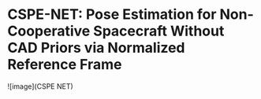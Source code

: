 # CSPE-NET: Pose Estimation for  Non-Cooperative Spacecraft  Without CAD Priors via  Normalized Reference Frame
![image](CSPE NET)

